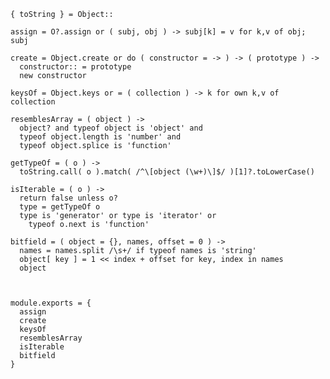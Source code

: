     { toString } = Object::

    assign = O?.assign or ( subj, obj ) -> subj[k] = v for k,v of obj; subj

    create = Object.create or do ( constructor = -> ) -> ( prototype ) ->
      constructor:: = prototype
      new constructor

    keysOf = Object.keys or = ( collection ) -> k for own k,v of collection

    resemblesArray = ( object ) ->
      object? and typeof object is 'object' and
      typeof object.length is 'number' and
      typeof object.splice is 'function'

    getTypeOf = ( o ) ->
      toString.call( o ).match( /^\[object (\w+)\]$/ )[1]?.toLowerCase()

    isIterable = ( o ) ->
      return false unless o?
      type = getTypeOf o
      type is 'generator' or type is 'iterator' or
        typeof o.next is 'function'

    bitfield = ( object = {}, names, offset = 0 ) ->
      names = names.split /\s+/ if typeof names is 'string'
      object[ key ] = 1 << index + offset for key, index in names
      object



    module.exports = {
      assign
      create
      keysOf
      resemblesArray
      isIterable
      bitfield
    }
